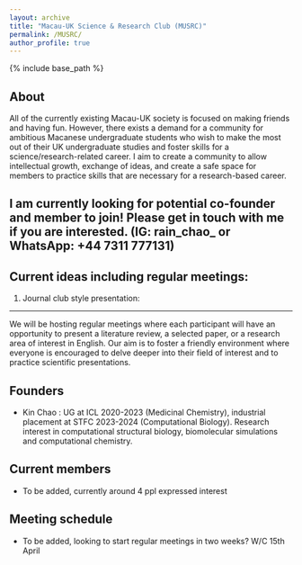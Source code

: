 ```yaml
---
layout: archive
title: "Macau-UK Science & Research Club (MUSRC)"
permalink: /MUSRC/
author_profile: true
---
```


{% include base_path %}

About
-------

All of the currently existing Macau-UK society is focused on making friends and having fun. However, there exists a demand for a community for ambitious Macanese undergraduate students who wish to make the most out of their UK undergraduate studies and foster skills for a science/research-related career. I aim to create a community to allow intellectual growth, exchange of ideas, and create a safe space for members to practice skills that are necessary for a research-based career.

I am currently looking for potential co-founder and member to join! Please get in touch with me if you are interested. (IG: rain_chao_ or WhatsApp: +44 7311 777131)
-------

Current ideas including regular meetings:
-------

1. Journal club style presentation:
-------
We will be hosting regular meetings where each participant will have an opportunity to present a literature review, a selected paper, or a research area of interest in English. Our aim is to foster a friendly environment where everyone is encouraged to delve deeper into their field of interest and to practice scientific presentations.


Founders
-------

* Kin Chao : UG at ICL 2020-2023 (Medicinal Chemistry), industrial placement at STFC 2023-2024 (Computational Biology). Research interest in computational structural biology, biomolecular simulations and computational chemistry.

Current members
-------

* To be added, currently around 4 ppl expressed interest

Meeting schedule
-------

* To be added, looking to start regular meetings in two weeks? W/C 15th April